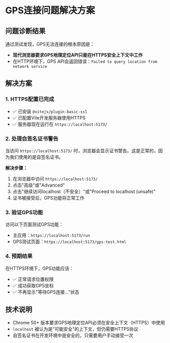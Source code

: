 # GPS连接问题解决方案

## 问题诊断结果

通过测试发现，GPS无法连接的根本原因是：
- **现代浏览器要求GPS地理定位API只能在HTTPS安全上下文中工作**
- 在HTTP环境下，GPS API会返回错误：`Failed to query location from network service`

## 解决方案

### 1. HTTPS配置已完成
- ✅ 已安装 `@vitejs/plugin-basic-ssl`
- ✅ 已配置Vite开发服务器使用HTTPS
- ✅ 服务器现在运行在 `https://localhost:5173/`

### 2. 处理自签名证书警告

当访问 `https://localhost:5173/` 时，浏览器会显示证书警告。这是正常的，因为我们使用的是自签名证书。

**解决步骤：**
1. 在浏览器中访问 `https://localhost:5173/`
2. 点击"高级"或"Advanced"
3. 点击"继续访问localhost（不安全）"或"Proceed to localhost (unsafe)"
4. 证书被接受后，GPS功能将正常工作

### 3. 验证GPS功能

访问以下页面测试GPS功能：
- 主应用：`https://localhost:5173/run`
- GPS测试页面：`https://localhost:5173/gps-test.html`

### 4. 预期结果

在HTTPS环境下，GPS功能应该：
- ✅ 正常请求位置权限
- ✅ 成功获取GPS坐标
- ✅ 不再显示"等待GPS连接..."状态

## 技术说明

- Chrome 50+ 版本要求GPS地理定位API必须在安全上下文（HTTPS）中使用
- `localhost` 被认为是"可能安全"的上下文，但仍需要HTTPS协议
- 自签名证书在开发环境中是安全的，只需要用户手动接受一次